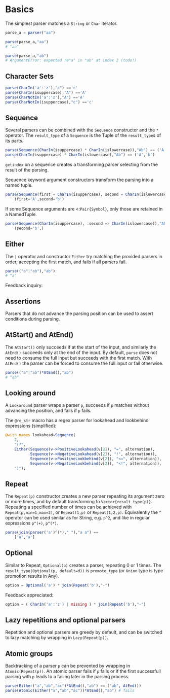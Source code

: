 
# Basics
The simplest parser matches a `String` or `Char` iterator.
```julia
parse_a = parser("aa")

parse(parse_a,"aa")
# "aa"

parse(parse_a,"ab")
# ArgumentError: expected re"a" in "ab" at index 2 (todo!)
```



## Character Sets
```julia
parse(CharIn('a':'z'),"c") =='c'
parse(CharIn(isuppercase),"A") =='A'
parse(CharNotIn('a':'z'),"A") =='A'
parse(CharNotIn(isuppercase),"c") =='c'
```

## Sequence
Several parsers can be combined with the `Sequence` constructor and the `*` operator.
The `result_type` of a `Sequence` is the Tuple of the `result_type`s of its parts.
```julia
parse(Sequence(CharIn(isuppercase) * CharIn(islowercase)),"Ab") == ('A','b')
parse(CharIn(isuppercase) * CharIn(islowercase),"Ab") == ('A','b')
```

`getindex` on a sequence creates a transforming parser selecting from the result of the parsing.

Sequence keyword argument constructors transform the parsing into a named tuple.
```julia
parse(Sequence(first = CharIn(isuppercase), second = CharIn(islowercase)),"Ab") == 
	(first='A',second='b')
```

If some Sequence arguments are <:`Pair{Symbol}`, only those are retained in a NamedTuple.
```julia
parse(Sequence(CharIn(isuppercase), :second => CharIn(islowercase)),"Ab") == 
	(second='b',)
```



## Either
The `|` operator and constructor `Either` try matching the provided parsers in order, accepting the first match, and fails if all parsers fail.

```julia
parse(("a"|"ab"),"ab")
# "a"
```

Feedback inquiry:

## Assertions
Parsers that do not advance the parsing position can be used to assert conditions during parsing.
## AtStart() and AtEnd()
The `AtStart()` only succeeds if at the start of the input, and similarly the `AtEnd()` succeeds only at the end of the input.
By default, `parse` does not need to consume the full input but succeeds with the first match.
With `AtEnd()` the parser can be forced to consume the full input or fail otherwise.
```julia
parse(("a"|"ab")*AtEnd(),"ab")
# "ab"
```

## Looking around
A `Lookaround` parser wraps a parser `p`, succeeds if `p` matches without advancing the position, and fails if `p` fails.


The `@re_str` macro has a regex parser for lookahead and lookbehind expressions (simplified):
```julia
@with_names lookahead=Sequence(
    2,
    "(?",
    Either(Sequence(v->PositiveLookahead(v[2]), "=", alternation),
           Sequence(v->NegativeLookahead(v[2]), "!", alternation)),
           Sequence(v->PositiveLookbehind(v[2]), "<=", alternation)),
           Sequence(v->NegativeLookbehind(v[2]), "<!", alternation)),
    ")");
```

## Repeat
The `Repeat(p)` constructor creates a new parser repeating its argument zero or more times, and by default transforming to
`Vector{result_type(p)}`.
Repeating a specified number of times can be achieved with `Repeat(p,min=1,max=2)`, or `Repeat(1,p)` or `Repeat(1,2,p)`.
Equivalently the `^` operator can be used similar as for String, e.g. `p^2`, 
and like in regular expressions `p^(+)`, `p^(*)`.

```julia
parse(join(parser('a')^(*)," "),"a a") == 
	['a','a']
```

## Optional
Similar to Repeat, `Optional(p)` creates a parser, repeating 0 or 1 times. 
The `result_type(Optional(p, default=d))` is `promote_type` (or `Union` type is type promotion results in Any).

```julia
option = Optional('a') * join(Repeat('b'),"-")
```

Feedback appreciated:

```julia
option = ( CharIn('a':'z') | missing ) * join(Repeat('b'),"-")
```


## Lazy repetitions and optional parsers
Repetition and optional parsers are greedy by default, and can be switched to lazy matching by wrapping in `Lazy(Repeat(p))`.




## Atomic groups
Backtracking of a parser `p` can be prevented by wrapping in `Atomic(Repeat(p))`.
An atomic parser fails if `p` fails or if the first successfull parsing with `p` leads to a failing later in the parsing process.


```julia
parse(Either("a","ab","ac")*AtEnd(),"ab") == ("ab", AtEnd())
parse(Atomic(Either("a","ab","ac"))*AtEnd(),"ab") # fails
```

